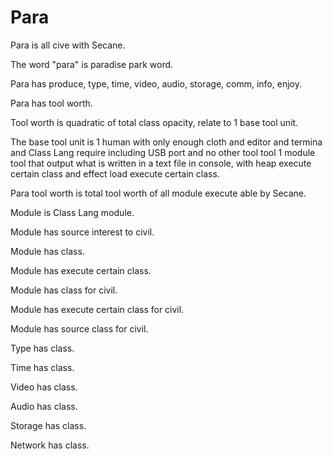 # Para

Para is all cive with Secane.

The word "para" is paradise park word.

Para has produce, type, time, video, audio, storage, comm, info, enjoy.

Para has tool worth.

Tool worth is quadratic of total class opacity,
relate to 1 base tool unit.

The base tool unit is
1 human with only enough cloth and editor and termina and Class Lang require
including USB port and no other tool tool 1 module tool
that output what is written in a text file in console, with heap
execute certain class and effect load execute certain class.

Para tool worth is total tool worth of all module execute able by Secane.

Module is Class Lang module.

Module has source interest to civil.

Module has class.

Module has execute certain class.

Module has class for civil.

Module has execute certain class for civil.

Module has source class for civil.

Type has class.

Time has class.

Video has class.

Audio has class.

Storage has class.

Network has class.